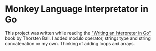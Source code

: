 # Monkey Language Interpretator in Go
This project was written while reading the ["Writing an Interpreter in Go"](https://interpreterbook.com/) book by Thorsten Ball. I added modulo operator, strings type and string concatenation on my own. Thinking of adding loops and arrays.
